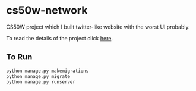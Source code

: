 # cs50w-network

CS50W project which I built twitter-like website with the worst UI probably.

To read the details of the project click [here](https://cs50.harvard.edu/web/2020/projects/4/network/).

## To Run

```bash
python manage.py makemigrations
python manage.py migrate
python manage.py runserver
```
